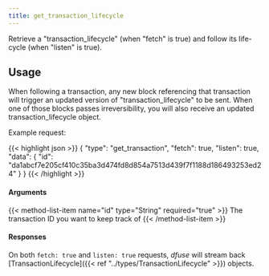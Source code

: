 ```yaml
---
title: get_transaction_lifecycle
---
```

Retrieve a "transaction_lifecycle" (when "fetch" is true) and follow
its life-cycle (when "listen" is true).

## Usage

When following a transaction, any new block referencing that transaction
will trigger an updated version of "transaction_lifecycle" to be sent.
When one of those blocks passes irreversibility, you will also receive
an updated transaction_lifecycle object.

Example request:

{{< highlight json >}}
{
  "type": "get_transaction",
  "fetch": true,
  "listen": true,
  "data": {
    "id": "da1abcf7e205cf410c35ba3d474fd8d854a7513d439f7f1188d186493253ed24"
  }
}
{{< /highlight >}}

#### Arguments

{{< method-list-item name="id" type="String" required="true" >}}
  The transaction ID you want to keep track of
{{< /method-list-item >}}

#### Responses

On both `fetch: true` and `listen: true` requests, _dfuse_ will stream back [TransactionLifecycle]({{< ref "../types/TransactionLifecycle" >}}) objects.
